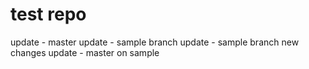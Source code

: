 # test repo
update - master
update - sample branch
update - sample branch new changes
update - master on sample
